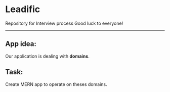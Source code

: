 # Leadific

Repository for Interview process Good luck to everyone!

___
## App idea:
Our application is dealing with **domains**.

## Task:
Create MERN app to operate on theses domains.